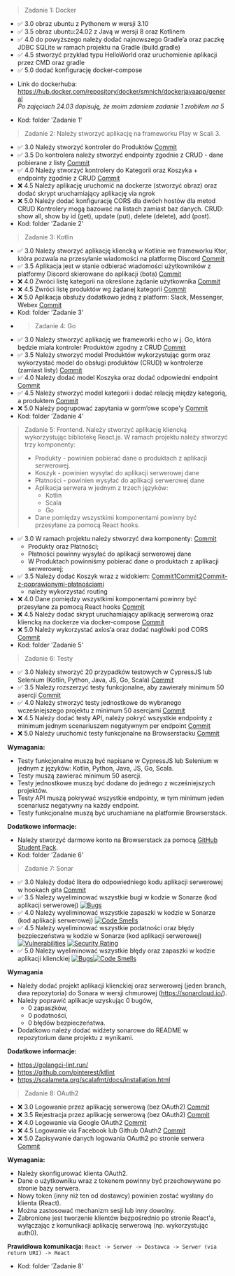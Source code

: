 > Zadanie 1: Docker
+ ✅ 3.0 obraz ubuntu z Pythonem w wersji 3.10
+ ✅ 3.5 obraz ubuntu:24.02 z Javą w wersji 8 oraz Kotlinem
+ ✅ 4.0 do powyższego należy dodać najnowszego Gradle’a oraz paczkę JDBC
SQLite w ramach projektu na Gradle (build.gradle)
+ ✅ 4.5 stworzyć przykład typu HelloWorld oraz uruchomienie aplikacji
przez CMD oraz gradle
+ ✅ 5.0 dodać konfigurację docker-compose 
- Link do dockerhuba: https://hub.docker.com/repository/docker/smnich/dockerjavaapp/general
<br> *Po zajęciach 24.03 dopisuję, że moim zdaniem zadanie 1 zrobiłem na 5*
+ Kod: folder 'Zadanie 1'
> Zadanie 2:
Należy stworzyć aplikację na frameworku Play w Scali 3. 
+ ✅ 3.0 Należy stworzyć kontroler do Produktów [Commit](https://github.com/Mnichuu/ebiznes/commit/0d012d75a6609b4ba18f5cd115b98239b68c26fd)
+ ✅ 3.5 Do kontrolera należy stworzyć endpointy zgodnie z CRUD - dane
pobierane z listy [Commit](https://github.com/Mnichuu/ebiznes/commit/0d012d75a6609b4ba18f5cd115b98239b68c26fd)
+ ✅ 4.0 Należy stworzyć kontrolery do Kategorii oraz Koszyka + endpointy
zgodnie z CRUD [Commit](https://github.com/Mnichuu/ebiznes/commit/27c4e01a58c5ab70186ed463e319f3a4aa35f018)
+ ❌ 4.5 Należy aplikację uruchomić na dockerze (stworzyć obraz) oraz dodać
skrypt uruchamiający aplikację via ngrok
+ ❌ 5.0 Należy dodać konfigurację CORS dla dwóch hostów dla metod CRUD
Kontrolery mogą bazować na listach zamiast baz danych. CRUD: show all,
show by id (get), update (put), delete (delete), add (post).
+ Kod: folder 'Zadanie 2'
> Zadanie 3: Kotlin
+ ✅ 3.0 Należy stworzyć aplikację kliencką w Kotlinie we frameworku Ktor, która pozwala na przesyłanie wiadomości na platformę Discord [Commit](https://github.com/Mnichuu/ebiznes/commit/6fda92238b86ab51f116653a4bc0b7fbb6d6eeb4)
+ ✅ 3.5 Aplikacja jest w stanie odbierać wiadomości użytkowników z platformy Discord skierowane do aplikacji (bota) [Commit](https://github.com/Mnichuu/ebiznes/commit/b94eac48f551b3c282fe8ea6e2e0b6808b871b70)
+ ❌ 4.0 Zwróci listę kategorii na określone żądanie użytkownika [Commit]()
+ ❌ 4.5 Zwróci listę produktów wg żądanej kategorii [Commit]()
+ ❌ 5.0 Aplikacja obsłuży dodatkowo jedną z platform: Slack, Messenger, Webex [Commit]()
+ Kod: folder 'Zadanie 3'
+ > Zadanie 4: Go
+ ✅ 3.0 Należy stworzyć aplikację we frameworki echo w j. Go, która będzie miała kontroler Produktów zgodny z CRUD [Commit](https://github.com/Mnichuu/ebiznes/commit/e67bd3ce3165c31601e00e4b03c295fdafe7246b)
+ ✅ 3.5 Należy stworzyć model Produktów wykorzystując gorm oraz wykorzystać model do obsługi produktów (CRUD) w kontrolerze (zamiast listy) [Commit](https://github.com/Mnichuu/ebiznes/commit/e67bd3ce3165c31601e00e4b03c295fdafe7246b)
+ ✅ 4.0 Należy dodać model Koszyka oraz dodać odpowiedni endpoint [Commit](https://github.com/Mnichuu/ebiznes/commit/1906ad1af07f4134232f90c9665e0b95eeb253f3)
+ ✅ 4.5 Należy stworzyć model kategorii i dodać relację między kategorią, a produktem [Commit](https://github.com/Mnichuu/ebiznes/commit/98ddd46107b2fed4eb2345b7b9162be173f262b1)
+ ❌ 5.0 Należy pogrupować zapytania w gorm’owe scope'y [Commit]()
+ Kod: folder 'Zadanie 4'
> Zadanie 5: Frontend. Należy stworzyć aplikację kliencką wykorzystując bibliotekę React.js.
W ramach projektu należy stworzyć trzy komponenty: 
> + Produkty - powinien pobierać dane o produktach z aplikacji serwerowej.
> + Koszyk - powinien wysyłać do aplikacji serwerowej dane
> + Płatności - powinien wysyłać do aplikacji serwerowej dane
> + Aplikacja serwera w jednym z trzech języków: 
>   + Kotlin
>   + Scala
>   + Go 
> + Dane pomiędzy wszystkimi komponentami powinny być przesyłane za pomocą React hooks.


+ ✅  3.0 W ramach projektu należy stworzyć dwa komponenty:  [Commit](https://github.com/Mnichuu/ebiznes/commit/15e56d3e9b6715b6de76e040526f48d8e4a25c45)
  + Produkty oraz Płatności; 
  + Płatności powinny wysyłać do aplikacji serwerowej dane
  + W Produktach powinniśmy pobierać dane o produktach z aplikacji serwerowej;
+ ✅  3.5 Należy dodać Koszyk wraz z widokiem: [Commit1](https://github.com/Mnichuu/ebiznes/commit/7169ec453f9a03a63bfc7a40b15668e6cadbffe0)[Commit2](https://github.com/Mnichuu/ebiznes/commit/a9076eae7abb6acf1adb610e9901ca584bb388b0)[Commit-z-poprawionymi-płatnościami](https://github.com/Mnichuu/ebiznes/commit/5fd30a439d608ca0f72df3bcc394fd72f2b3d15d)
  + należy wykorzystać routing 
+ ❌ 4.0 Dane pomiędzy wszystkimi komponentami powinny być przesyłane za pomocą React hooks [Commit]()
+ ❌ 4.5 Należy dodać skrypt uruchamiający aplikację serwerową oraz kliencką na dockerze via docker-compose [Commit]()
+ ❌ 5.0 Należy wykorzystać axios’a oraz dodać nagłówki pod CORS [Commit]()
+ Kod: folder 'Zadanie 5'

> Zadanie 6: Testy

+ ✅ 3.0 Należy stworzyć 20 przypadków testowych w CypressJS lub Selenium (Kotlin, Python, Java, JS, Go, Scala) [Commit](https://github.com/Mnichuu/ebiznes/commit/195b34164d49e2d1d519599ebec20468325c2eab)
+ ✅ 3.5 Należy rozszerzyć testy funkcjonalne, aby zawierały minimum 50 asercji [Commit](https://github.com/Mnichuu/ebiznes/commit/2ea6883d34a410e0b462fdddfb988e1c72e30636)
+ ✅ 4.0 Należy stworzyć testy jednostkowe do wybranego wcześniejszego projektu z minimum 50 asercjami [Commit](https://github.com/Mnichuu/ebiznes/commit/2ea6883d34a410e0b462fdddfb988e1c72e30636)
+ ❌ 4.5 Należy dodać testy API, należy pokryć wszystkie endpointy z minimum jednym scenariuszem negatywnym per endpoint [Commit]()
+ ❌ 5.0 Należy uruchomić testy funkcjonalne na Browserstacku [Commit]()

**Wymagania:**
- Testy funkcjonalne muszą być napisane w CypressJS lub Selenium w jednym z języków: Kotlin, Python, Java, JS, Go, Scala.
- Testy muszą zawierać minimum 50 asercji.
- Testy jednostkowe muszą być dodane do jednego z wcześniejszych projektów.
- Testy API muszą pokrywać wszystkie endpointy, w tym minimum jeden scenariusz negatywny na każdy endpoint.
- Testy funkcjonalne muszą być uruchamiane na platformie Browserstack.

**Dodatkowe informacje:**
- Należy stworzyć darmowe konto na Browserstack za pomocą [GitHub Student Pack](https://education.github.com/pack).
- Kod: folder 'Zadanie 6'

> Zadanie 7: Sonar

+ ✅ 3.0 Należy dodać litera do odpowiedniego kodu aplikacji serwerowej w hookach gita [Commit](https://github.com/Mnichuu/ebiznes/commit/86d9b223f629fdda9733d7b1148ecf90bf98fe35)
+ ✅ 3.5 Należy wyeliminować wszystkie bugi w kodzie w Sonarze (kod aplikacji serwerowej) [![Bugs](https://sonarcloud.io/api/project_badges/measure?project=mnichuu_ebiznes&metric=bugs)](https://sonarcloud.io/summary/new_code?id=mnichuu_ebiznes)
+ ✅ 4.0 Należy wyeliminować wszystkie zapaszki w kodzie w Sonarze (kod aplikacji serwerowej) [![Code Smells](https://sonarcloud.io/api/project_badges/measure?project=mnichuu_ebiznes&metric=code_smells)](https://sonarcloud.io/summary/new_code?id=mnichuu_ebiznes)
+ ✅ 4.5 Należy wyeliminować wszystkie podatności oraz błędy bezpieczeństwa w kodzie w Sonarze (kod aplikacji serwerowej) [![Vulnerabilities](https://sonarcloud.io/api/project_badges/measure?project=mnichuu_ebiznes&metric=vulnerabilities)](https://sonarcloud.io/summary/new_code?id=mnichuu_ebiznes) [![Security Rating](https://sonarcloud.io/api/project_badges/measure?project=mnichuu_ebiznes&metric=security_rating)](https://sonarcloud.io/summary/new_code?id=mnichuu_ebiznes)
+ ✅ 5.0 Należy wyeliminować wszystkie błędy oraz zapaszki w kodzie aplikacji klienckiej [![Bugs](https://sonarcloud.io/api/project_badges/measure?project=mnichuu_ebiznes_1&metric=bugs)](https://sonarcloud.io/summary/new_code?id=mnichuu_ebiznes_1)[![Code Smells](https://sonarcloud.io/api/project_badges/measure?project=mnichuu_ebiznes_1&metric=code_smells)](https://sonarcloud.io/summary/new_code?id=mnichuu_ebiznes_1)

**Wymagania**
- Należy dodać projekt aplikacji klienckiej oraz serwerowej (jeden branch, dwa repozytoria) do Sonara w wersji chmurowej (https://sonarcloud.io/). 
- Należy poprawić aplikacje uzyskując 0 bugów, 
  - 0 zapaszków, 
  - 0 podatności,
  - 0 błędów bezpieczeństwa. 
- Dodatkowo należy dodać widżety sonarowe do README w repozytorium dane projektu z wynikami.

**Dodatkowe informacje:**
- https://golangci-lint.run/
- https://github.com/pinterest/ktlint
- https://scalameta.org/scalafmt/docs/installation.html

> Zadanie 8: OAuth2

+ ❌ 3.0 Logowanie przez aplikację serwerową (bez OAuth2) [Commit](https://github.com/Mnichuu/ebiznes/commit/placeholder_commit_3.0)
+ ❌ 3.5 Rejestracja przez aplikację serwerową (bez OAuth2) [Commit](https://github.com/Mnichuu/ebiznes/commit/placeholder_commit_3.5)
+ ❌ 4.0 Logowanie via Google OAuth2 [Commit]()
+ ❌ 4.5 Logowanie via Facebook lub Github OAuth2 [Commit]()
+ ❌ 5.0 Zapisywanie danych logowania OAuth2 po stronie serwera [Commit]()

**Wymagania:**
- Należy skonfigurować klienta OAuth2.
- Dane o użytkowniku wraz z tokenem powinny być przechowywane po stronie bazy serwera.
- Nowy token (inny niż ten od dostawcy) powinien zostać wysłany do klienta (React).
- Można zastosować mechanizm sesji lub inny dowolny.
- Zabronione jest tworzenie klientów bezpośrednio po stronie React'a, wyłączając z komunikacji aplikację serwerową (np. wykorzystując auth0).

**Prawidłowa komunikacja:**
`React -> Serwer -> Dostawca -> Serwer (via return URI) -> React`

+ Kod: folder 'Zadanie 8'
